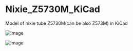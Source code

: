 # Nixie_Z5730M_KiCad
Model of nixie tube Z5730M(can be also Z573M) in KiCad

![image](https://github.com/user-attachments/assets/f61a8993-f468-40fc-9649-bd98afcfa8ce)

![image](https://github.com/user-attachments/assets/18f79d2e-408e-4435-8c24-294bb115a96d)
